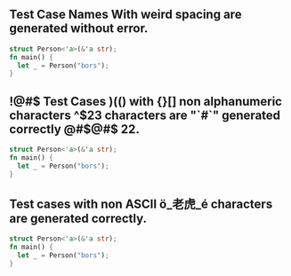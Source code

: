 ## Test Case  Names   With    weird     spacing       are        generated      without        error.

```rust
struct Person<'a>(&'a str);
fn main() {
  let _ = Person("bors");
}
```

## !@#$ Test Cases )(() with {}[] non alphanumeric characters ^$23 characters are "`#`" generated correctly @#$@#$  22.

```rust
struct Person<'a>(&'a str);
fn main() {
  let _ = Person("bors");
}
```

## Test cases with non ASCII ö_老虎_é characters are generated correctly.

```rust
struct Person<'a>(&'a str);
fn main() {
  let _ = Person("bors");
}
```
